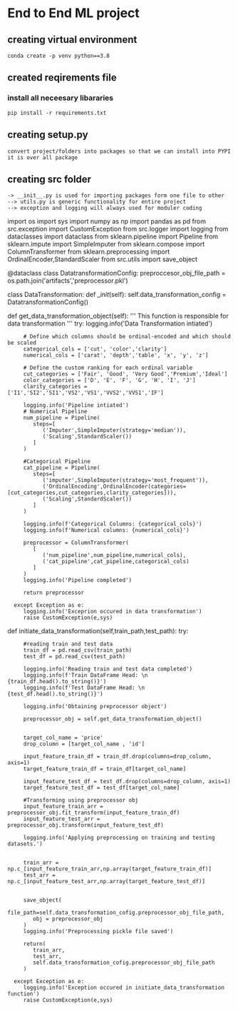 # End to End ML project

## creating virtual environment
```
conda create -p venv python==3.8 
```

## created reqirements file
### install all neceesary libararies
```
pip install -r requirements.txt
```

## creating setup.py
```
convert project/folders into packages so that we can install into PYPI
it is over all package
```
## creating src folder
```
-> __init__.py is used for importing packages form one file to other
--> utils.py is generic functionality for entire project
--> exception and logging will always used for moduler coding
```



import os
import sys
import numpy as np
import pandas as pd
from src.exception import CustomException
from src.logger import logging
from dataclasses import dataclass
from sklearn.pipeline import Pipeline
from sklearn.impute import SimpleImputer
from sklearn.compose import ColumnTransformer
from sklearn.preprocessing import OrdinalEncoder,StandardScaler
from src.utils import save_object

@dataclass
class DatatransformationConfig:
   preproccesor_obj_file_path = os.path.join('artifacts','preprocessor.pkl')

class DataTransformation:
   def __init_(self):
      self.data_transformation_config = DatatransformationConfig()

   def get_data_transformation_object(self):
      '''
        This function is responsible for data transformation
        '''
      try:
         logging.info('Data Transformation intiated')

         # Define which columns should be ordinal-encoded and which should be scaled
         categorical_cols = ['cut', 'color','clarity']
         numerical_cols = ['carat', 'depth','table', 'x', 'y', 'z']
         
         # Define the custom ranking for each ordinal variable
         cut_categories = ['Fair', 'Good', 'Very Good','Premium','Ideal']
         color_categories = ['D', 'E', 'F', 'G', 'H', 'I', 'J']
         clarity_categories = ['I1','SI2','SI1','VS2','VS1','VVS2','VVS1','IF']
         
         logging.info('Pipeline intiated')
         # Numerical Pipeline
         num_pipeline = Pipeline(
            steps=[
               ('Imputer',SimpleImputer(strategy='median')),
               ('Scaling',StandardScaler())
            ]
         )

         #Categorical Pipeline
         cat_pipeline = Pipeline(
            steps=[
               ('imputer',SimpleImputer(strategy='most_frequent')),
               ('OrdinalEncoding',OrdinalEncoder(categories=[cut_categories,cut_categories,clarity_categories])),
               ('Scaling',StandardScaler())
            ]
         )

         logging.info(f'Categorical Columns: {categorical_cols}')
         logging.info(f'Numerical columns: {numerical_cols}')

         preprocessor = ColumnTransformer(
            [
               ('num_pipeline',num_pipeline,numerical_cols),
               ('cat_pipeline',cat_pipeline,categorical_cols)
            ]
         )
         logging.info('Pipeline completed')

         return preprocessor

      except Exception as e:
         logging.info('Exceprion occured in data transformation')
         raise CustomException(e,sys)
      
   def initiate_data_transformation(self,train_path,test_path):
      try:
         
         #reading train and test data
         train_df = pd.read_csv(train_path)
         test_df = pd.read_csv(test_path)

         logging.info('Reading train and test data completed')
         logging.info(f'Train DataFrame Head: \n {train_df.head().to_string()}')
         logging.info(f'Test DataFrame Head: \n {test_df.head().to_string()}')

         logging.info('Obtaining preprocessor object')

         preprocessor_obj = self.get_data_transformation_object()


         target_col_name = 'price'
         drop_column = [target_col_name , 'id']

         input_feature_train_df = train_df.drop(columns=drop_column, axis=1)
         target_feature_train_df = train_df[target_col_name]

         input_feature_test_df = test_df.drop(columns=drop_column, axis=1)
         target_feature_test_df = test_df[target_col_name]

         #Transforming using preprocessor obj
         input_feature_train_arr = preprocessor_obj.fit_transform(input_feature_train_df)
         input_feature_test_arr = preprocessor_obj.transform(input_feature_test_df)

         logging.info('Applying preprocessing on training and testing datasets.')


         train_arr = np.c_[input_feature_train_arr,np.array(target_feature_train_df)]
         test_arr = np.c_[input_feature_test_arr,np.array(target_feature_test_df)]


         save_object(
            file_path=self.data_transformation_cofig.preprocessor_obj_file_path,
            obj = preprocessor_obj
         )
         logging.info('Preprocessing pickle file saved')

         return(
            train_arr,
            test_arr,
            self.data_transformation_cofig.preprocessor_obj_file_path
         )

      except Exception as e:
         logging.info('Exception occured in initiate_data_transformation function')
         raise CustomException(e,sys)